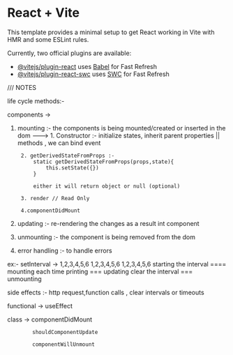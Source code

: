 # React + Vite

This template provides a minimal setup to get React working in Vite with HMR and some ESLint rules.

Currently, two official plugins are available:

- [@vitejs/plugin-react](https://github.com/vitejs/vite-plugin-react/blob/main/packages/plugin-react/README.md) uses [Babel](https://babeljs.io/) for Fast Refresh
- [@vitejs/plugin-react-swc](https://github.com/vitejs/vite-plugin-react-swc) uses [SWC](https://swc.rs/) for Fast Refresh


///  NOTES  

life cycle methods:-

components ->

1. mounting :- the components is being mounted/created or inserted in the dom
--->
        1. Constructor :- initialize states, inherit parent properties || methods , we can bind event

        2. getDerivedStateFromProps :- 
            static getDerivedStateFromProps(props,state){
                this.setState({})
            }

            either it will return object or null (optional)

        3. render // Read Only

        4.componentDidMount

2. updating :- re-rendering the changes as a result int component
3. unmounting :- the component is being removed from the dom
4. error handling :- to handle errors 

ex:-  setInterval ->  1,2,3,4,5,6   1,2,3,4,5,6   1,2,3,4,5,6
        starting the interval ==== mounting
        each time printing === updating
        clear the interval === unmounting

side effects :- http request,function calls , clear intervals or timeouts


functional -> useEffect

class ->    componentDidMount

            shouldComponentUpdate

            componentWillUnmount